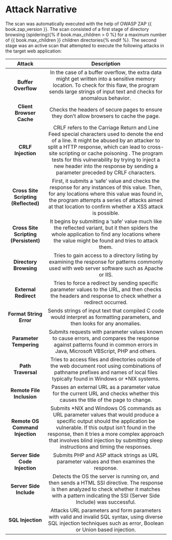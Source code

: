 # Attack Narrative

The scan was automatically executed with the help of OWASP ZAP {{ book.zap_version }}. The scan consisted of a first stage of directory browsing (spidering){% if book.max_children > 0 %} for a maximum number of {{ book.max_children }} children directories{% endif %}. The second stage was an active scan that attempted to execute the following attacks in the target web application:

|Attack|Description
|:---:|:---:|
|**Buffer Overflow**| In the case of a buffer overflow, the extra data might get written into a sensitive memory location. To check for this flaw, the program sends large strings of input text and checks for anomalous behavior.
|**Client Browser Cache**| Checks the headers of secure pages to ensure they don’t allow browsers to cache the page.
|**CRLF Injection**| CRLF refers to the Carriage Return and Line Feed special characters used to denote the end of a line. It might be abused by an attacker to split a HTTP response, which can lead to cross-site scripting or cache poisoning . The program tests for this vulnerability by trying to inject a new header into the response by sending a parameter preceded by CRLF characters.
|**Cross Site Scripting (Reflected)**| First, it submits a ‘safe’ value and checks the response for any instances of this value. Then, for any locations where this value was found in, the program attempts a series of attacks aimed at that location to confirm whether a XSS attack is possible.
|**Cross Site Scripting (Persistent)**| It begins by submitting a ‘safe’ value much like the reflected variant, but it then spiders the whole application to find any locations where the value might be found and tries to attack them. 
|**Directory Browsing**| Tries to gain access to a directory listing by examining the response for patterns commonly used with web server software such as Apache or IIS.
|**External Redirect**| Tries to force a redirect by sending specific parameter values to the URL, and then checks the headers and response to check whether a redirect occurred.
|**Format String Error**| Sends strings of input text that compiled C code would interpret as formatting parameters, and then looks for any anomalies.
|**Parameter Tempering**| Submits requests with parameter values known to cause errors, and compares the response against patterns found in common errors in Java, Microsoft VBScript, PHP and others.
|**Path Traversal**| Tries to access files and directories outside of the web document root using combinations of pathname prefixes and names of local files typically found in Windows or *NIX systems.
|**Remote File Inclusion**| Passes an external URL as a parameter value for the current URL and checks whether this causes the title of the page to change.
|**Remote OS Command Injection**| Submits *NIX and Windows OS commands as URL parameter values that would produce a specific output should the application be vulnerable. If this output isn’t found in the response, then it tries a more complex approach that involves blind injection by submitting sleep instructions and timing the responses.
|**Server Side Code Injection**| Submits PHP and ASP attack strings as URL parameter values and then examines the response.
|**Server Side Include**| Detects the OS the server is running on, and then sends a HTML SSI directive. The response is then analyzed to check whether it matches with a pattern indicating the SSI (Server Side Include) was successful.
|**SQL Injection**| Attacks URL parameters and form parameters with valid and invalid SQL syntax, using diverse SQL injection techniques such as error, Boolean or Union based injection.
